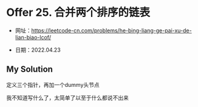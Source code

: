 # Offer 25. 合并两个排序的链表
- 网址：https://leetcode-cn.com/problems/he-bing-liang-ge-pai-xu-de-lian-biao-lcof/

- 日期：2022.04.23



## My Solution

定义三个指针，再加一个dummy头节点

我不知道写什么了，太简单了以至于什么都说不出来
